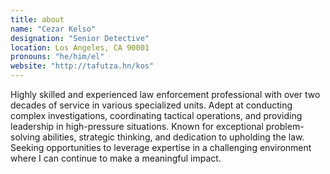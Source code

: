 ```yaml
---
title: about
name: "Cezar Kelso"
designation: "Senior Detective"
location: Los Angeles, CA 90001
pronouns: "he/him/el"
website: "http://tafutza.hn/kos"
---
```


Highly skilled and experienced law enforcement professional with over two decades of service in various specialized units. Adept at conducting complex investigations, coordinating tactical operations, and providing leadership in high-pressure situations. Known for exceptional problem-solving abilities, strategic thinking, and dedication to upholding the law. Seeking opportunities to leverage expertise in a challenging environment where I can continue to make a meaningful impact.
